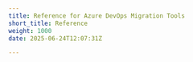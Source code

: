 ```yaml
---
title: Reference for Azure DevOps Migration Tools
short_title: Reference
weight: 1000
date: 2025-06-24T12:07:31Z

---
```


